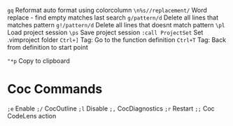 `gq`                  Reformat auto format using colorcolumn
`\n%s//replacement/`  Word replace - find empty matches last search
`g/pattern/d`         Delete all lines that matches pattern
`g!/pattern/d`        Delete all lines that doesnt match pattern
`\pl`                 Load project session
`\ps`                 Save project session
`:call ProjectSet`    Set .vimproject folder
`Ctrl+]`              Tag: Go to the function definition
`Ctrl+T`              Tag: Back from definition to start point

`"*p`                 Copy to clipboard

# Coc Commands
`;e` Enable        `;/` CocOutline
`;l` Disable       `;,` CocDiagnostics
`;r` Restart       `;;` Coc CodeLens action
